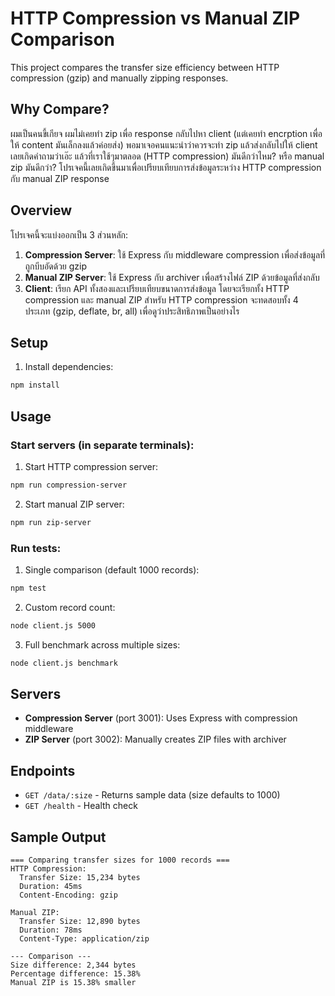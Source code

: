 # HTTP Compression vs Manual ZIP Comparison

This project compares the transfer size efficiency between HTTP compression (gzip) and manually zipping responses.

## Why Compare?

ผมเป็นคนขี้เกียจ ผมไม่เคยทำ zip เพื่อ response กลับไปหา client (แต่เคยทำ encrption เพื่อให้ content มันเล็กลงแล้วค่อยส่ง) พอมาเจอคนแนะนำว่าควรจะทำ zip แล้วส่งกลับไปให้ client เลยเกิดคำถามว่าเอ๊ะ แล้วที่เราใช้ๆมาตลอด (HTTP compression) มันดีกว่าไหม? หรือ manual zip มันดีกว่า? โปรเจคนี้เลยเกิดขึ้นมาเพื่อเปรียบเทียบการส่งข้อมูลระหว่าง HTTP compression กับ manual ZIP response

## Overview

โปรเจคนี้จะแบ่งออกเป็น 3 ส่วนหลัก:
1. **Compression Server**: ใช้ Express กับ middleware compression เพื่อส่งข้อมูลที่ถูกบีบอัดด้วย gzip
2. **Manual ZIP Server**: ใช้ Express กับ archiver เพื่อสร้างไฟล์ ZIP ด้วยข้อมูลที่ส่งกลับ
3. **Client**: เรียก API ทั้งสองและเปรียบเทียบขนาดการส่งข้อมูล โดยจะเรียกทั้ง HTTP compression และ manual ZIP สำหรับ HTTP compression จะทดสอบทั้ง 4 ประเภท (gzip, deflate, br, all) เพื่อดูว่าประสิทธิภาพเป็นอย่างไร

## Setup

1. Install dependencies:
```bash
npm install
```

## Usage

### Start servers (in separate terminals):

1. Start HTTP compression server:
```bash
npm run compression-server
```

2. Start manual ZIP server:
```bash
npm run zip-server
```

### Run tests:

1. Single comparison (default 1000 records):
```bash
npm test
```

2. Custom record count:
```bash
node client.js 5000
```

3. Full benchmark across multiple sizes:
```bash
node client.js benchmark
```

## Servers

- **Compression Server** (port 3001): Uses Express with compression middleware
- **ZIP Server** (port 3002): Manually creates ZIP files with archiver

## Endpoints

- `GET /data/:size` - Returns sample data (size defaults to 1000)
- `GET /health` - Health check

## Sample Output

```
=== Comparing transfer sizes for 1000 records ===
HTTP Compression:
  Transfer Size: 15,234 bytes
  Duration: 45ms
  Content-Encoding: gzip

Manual ZIP:
  Transfer Size: 12,890 bytes
  Duration: 78ms
  Content-Type: application/zip

--- Comparison ---
Size difference: 2,344 bytes
Percentage difference: 15.38%
Manual ZIP is 15.38% smaller
```